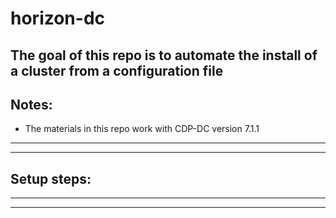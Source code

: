 # horizon-dc

##  The goal of this repo is to automate the install of a cluster from a configuration file

## Notes:
*  The materials in this repo work with CDP-DC version 7.1.1

---
---

##  Setup steps:

---
---

